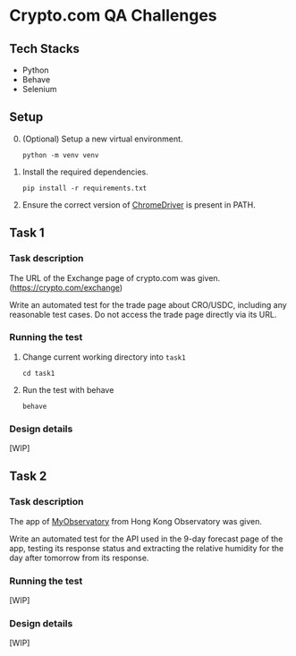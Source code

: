 # Crypto.com QA Challenges

## Tech Stacks

- Python
- Behave
- Selenium

## Setup

0.  (Optional) Setup a new virtual environment.

        python -m venv venv

1.  Install the required dependencies.

        pip install -r requirements.txt

2.  Ensure the correct version of [ChromeDriver](https://chromedriver.chromium.org/) is present in PATH.

## Task 1

### Task description

The URL of the Exchange page of crypto.com was given. (https://crypto.com/exchange)

Write an automated test for the trade page about CRO/USDC, including any reasonable test cases. Do not access the trade page directly via its URL.

### Running the test

1.  Change current working directory into `task1`

        cd task1

2.  Run the test with behave

        behave

### Design details

[WIP]

## Task 2

### Task description

The app of [MyObservatory](https://www.hko.gov.hk/en/myobservatory.htm) from Hong Kong Observatory was given.

Write an automated test for the API used in the 9-day forecast page of the app, testing its response status and extracting the relative humidity for the day after tomorrow from its response.

### Running the test

[WIP]

### Design details

[WIP]

